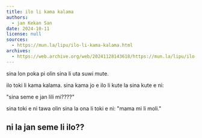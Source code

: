 ```yaml
---
title: ilo li kama kalama
authors:
  - jan Kekan San
date: 2024-10-11
license: null
sources:
  - https://mun.la/lipu/ilo-li-kama-kalama.html
archives:
  - https://web.archive.org/web/20241128143618/https://mun.la/lipu/ilo-li-kama-kalama.html
---
```


sina lon poka pi olin sina li uta suwi mute.

ilo toki li kama kalama. sina kama jo e ilo li kute la sina kute e ni:

"sina seme e jan lili mi????"

sina toki e ni tawa olin sina la ona li toki e ni: "mama mi li moli."

## ni la jan seme li ilo??
